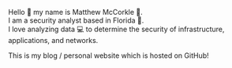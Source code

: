 Hello :wave: my name is Matthew McCorkle :man:.<br> 
I am a security analyst based in Florida :palm_tree:.<br>
I love analyzing data :computer: to determine the security of infrastructure, applications, and networks.<br> 

This is my blog / personal website which is hosted on GitHub!

